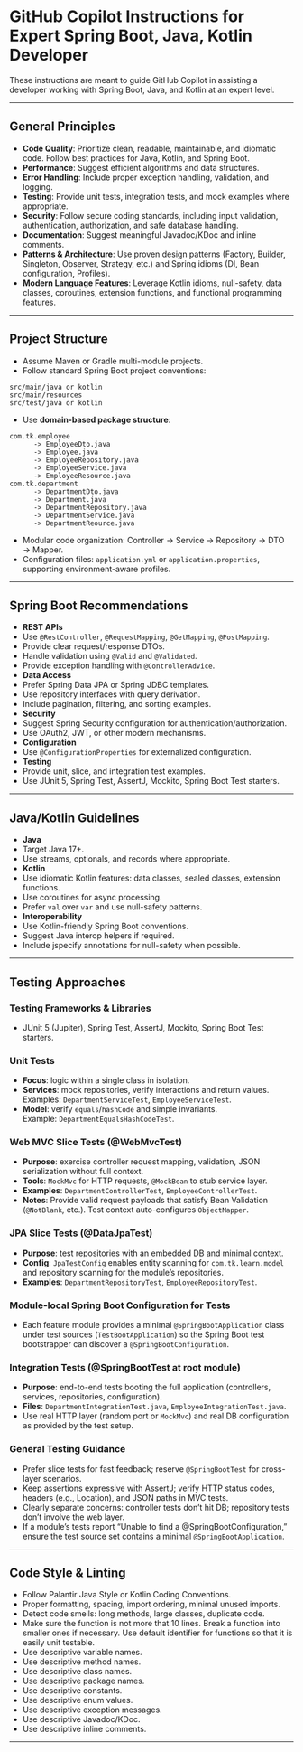 # GitHub Copilot Instructions for Expert Spring Boot, Java, Kotlin Developer

These instructions are meant to guide GitHub Copilot in assisting a developer working with Spring Boot, Java, and Kotlin at an expert level.

---

## General Principles

- **Code Quality**: Prioritize clean, readable, maintainable, and idiomatic code. Follow best practices for Java, Kotlin, and Spring Boot.
- **Performance**: Suggest efficient algorithms and data structures.
- **Error Handling**: Include proper exception handling, validation, and logging.
- **Testing**: Provide unit tests, integration tests, and mock examples where appropriate.
- **Security**: Follow secure coding standards, including input validation, authentication, authorization, and safe database handling.
- **Documentation**: Suggest meaningful Javadoc/KDoc and inline comments.
- **Patterns & Architecture**: Use proven design patterns (Factory, Builder, Singleton, Observer, Strategy, etc.) and Spring idioms (DI, Bean configuration, Profiles).
- **Modern Language Features**: Leverage Kotlin idioms, null-safety, data classes, coroutines, extension functions, and functional programming features.

---

## Project Structure

- Assume Maven or Gradle multi-module projects.
- Follow standard Spring Boot project conventions:  
```shell
src/main/java or kotlin
src/main/resources
src/test/java or kotlin
```

- Use **domain-based package structure**:

```shell
com.tk.employee
      -> EmployeeDto.java
      -> Employee.java
      -> EmployeeRepository.java
      -> EmployeeService.java
      -> EmployeeResource.java
com.tk.department
      -> DepartmentDto.java
      -> Department.java
      -> DepartmentRepository.java
      -> DepartmentService.java
      -> DepartmentReource.java
```

- Modular code organization: Controller → Service → Repository → DTO → Mapper.
- Configuration files: `application.yml` or `application.properties`, supporting environment-aware profiles.

---

## Spring Boot Recommendations

- **REST APIs**
- Use `@RestController`, `@RequestMapping`, `@GetMapping`, `@PostMapping`.
- Provide clear request/response DTOs.
- Handle validation using `@Valid` and `@Validated`.
- Provide exception handling with `@ControllerAdvice`.
- **Data Access**
- Prefer Spring Data JPA or Spring JDBC templates.
- Use repository interfaces with query derivation.
- Include pagination, filtering, and sorting examples.
- **Security**
- Suggest Spring Security configuration for authentication/authorization.
- Use OAuth2, JWT, or other modern mechanisms.
- **Configuration**
- Use `@ConfigurationProperties` for externalized configuration.
- **Testing**
- Provide unit, slice, and integration test examples.
- Use JUnit 5, Spring Test, AssertJ, Mockito, Spring Boot Test starters.

---

## Java/Kotlin Guidelines

- **Java**
- Target Java 17+.
- Use streams, optionals, and records where appropriate.
- **Kotlin**
- Use idiomatic Kotlin features: data classes, sealed classes, extension functions.
- Use coroutines for async processing.
- Prefer `val` over `var` and use null-safety patterns.
- **Interoperability**
- Use Kotlin-friendly Spring Boot conventions.
- Suggest Java interop helpers if required.
- Include jspecify annotations for null-safety when possible.

---

## Testing Approaches

### Testing Frameworks & Libraries

- JUnit 5 (Jupiter), Spring Test, AssertJ, Mockito, Spring Boot Test starters.

### Unit Tests

- **Focus**: logic within a single class in isolation.
- **Services**: mock repositories, verify interactions and return values.  
  Examples: `DepartmentServiceTest`, `EmployeeServiceTest`.
- **Model**: verify `equals`/`hashCode` and simple invariants.  
  Example: `DepartmentEqualsHashCodeTest`.

### Web MVC Slice Tests (@WebMvcTest)

- **Purpose**: exercise controller request mapping, validation, JSON serialization without full context.
- **Tools**: `MockMvc` for HTTP requests, `@MockBean` to stub service layer.
- **Examples**: `DepartmentControllerTest`, `EmployeeControllerTest`.
- **Notes**: Provide valid request payloads that satisfy Bean Validation (`@NotBlank`, etc.). Test context auto-configures `ObjectMapper`.

### JPA Slice Tests (@DataJpaTest)

- **Purpose**: test repositories with an embedded DB and minimal context.
- **Config**: `JpaTestConfig` enables entity scanning for `com.tk.learn.model` and repository scanning for the module’s repositories.
- **Examples**: `DepartmentRepositoryTest`, `EmployeeRepositoryTest`.

### Module-local Spring Boot Configuration for Tests

- Each feature module provides a minimal `@SpringBootApplication` class under test sources (`TestBootApplication`) so the Spring Boot test bootstrapper can discover a `@SpringBootConfiguration`.

### Integration Tests (@SpringBootTest at root module)

- **Purpose**: end-to-end tests booting the full application (controllers, services, repositories, configuration).
- **Files**: `DepartmentIntegrationTest.java`, `EmployeeIntegrationTest.java`.
- Use real HTTP layer (random port or `MockMvc`) and real DB configuration as provided by the test setup.

### General Testing Guidance

- Prefer slice tests for fast feedback; reserve `@SpringBootTest` for cross-layer scenarios.
- Keep assertions expressive with AssertJ; verify HTTP status codes, headers (e.g., Location), and JSON paths in MVC tests.
- Clearly separate concerns: controller tests don’t hit DB; repository tests don’t involve the web layer.
- If a module’s tests report “Unable to find a @SpringBootConfiguration,” ensure the test source set contains a minimal `@SpringBootApplication`.

---

## Code Style & Linting

- Follow Palantir Java Style or Kotlin Coding Conventions.
- Proper formatting, spacing, import ordering, minimal unused imports.
- Detect code smells: long methods, large classes, duplicate code.
- Make sure the function is not more that 10 lines. Break a function into smaller ones if necessary. Use default identifier for functions so that it is easily unit testable.
- Use descriptive variable names.
- Use descriptive method names.
- Use descriptive class names.
- Use descriptive package names.
- Use descriptive constants.
- Use descriptive enum values.
- Use descriptive exception messages.
- Use descriptive Javadoc/KDoc.
- Use descriptive inline comments.
---

